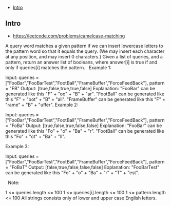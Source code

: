 - [Intro](#intro)

## Intro

- https://leetcode.com/problems/camelcase-matching

A query word matches a given pattern if we can insert lowercase letters to the pattern word so that it equals the query. (We may insert each character at any position, and may insert 0 characters.)
Given a list of queries, and a pattern, return an answer list of booleans, where answer[i] is true if and only if queries[i] matches the pattern.
 
Example 1:

Input: queries = ["FooBar","FooBarTest","FootBall","FrameBuffer","ForceFeedBack"], pattern = "FB"
Output: [true,false,true,true,false]
Explanation: 
"FooBar" can be generated like this "F" + "oo" + "B" + "ar".
"FootBall" can be generated like this "F" + "oot" + "B" + "all".
"FrameBuffer" can be generated like this "F" + "rame" + "B" + "uffer".
Example 2:

Input: queries = ["FooBar","FooBarTest","FootBall","FrameBuffer","ForceFeedBack"], pattern = "FoBa"
Output: [true,false,true,false,false]
Explanation: 
"FooBar" can be generated like this "Fo" + "o" + "Ba" + "r".
"FootBall" can be generated like this "Fo" + "ot" + "Ba" + "ll".

Example 3:

Input: queries = ["FooBar","FooBarTest","FootBall","FrameBuffer","ForceFeedBack"], pattern = "FoBaT"
Output: [false,true,false,false,false]
Explanation: 
"FooBarTest" can be generated like this "Fo" + "o" + "Ba" + "r" + "T" + "est".

 
Note:

1 <= queries.length <= 100
1 <= queries[i].length <= 100
1 <= pattern.length <= 100
All strings consists only of lower and upper case English letters.

